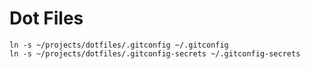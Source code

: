 # Dot Files

```
ln -s ~/projects/dotfiles/.gitconfig ~/.gitconfig
ln -s ~/projects/dotfiles/.gitconfig-secrets ~/.gitconfig-secrets
```
